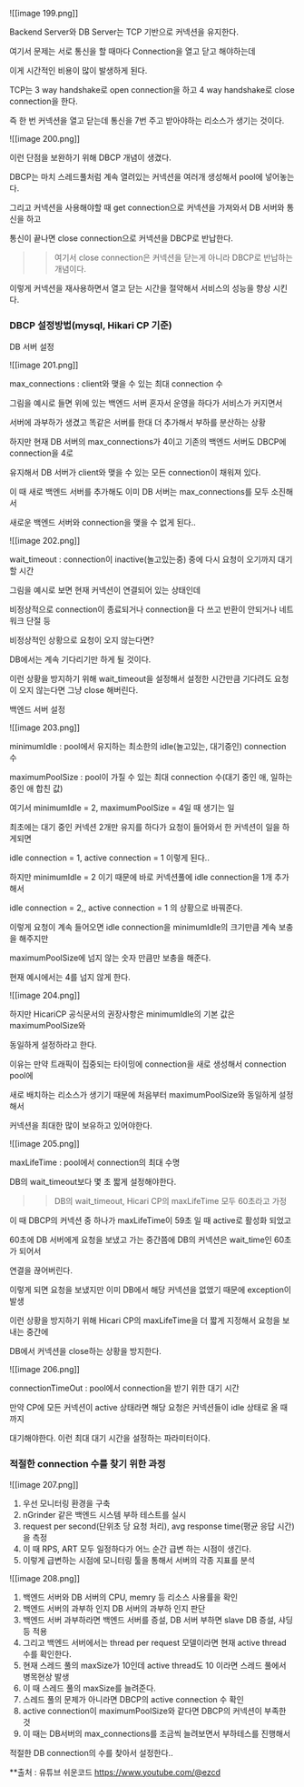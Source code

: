   

![[image 199.png]]

Backend Server와 DB Server는 TCP 기반으로 커넥션을 유지한다.

여기서 문제는 서로 통신을 할 때마다 Connection을 열고 닫고 해야하는데

이게 시간적인 비용이 많이 발생하게 된다.

TCP는 3 way handshake로 open connection을 하고 4 way handshake로 close connection을 한다.

즉 한 번 커넥션을 열고 닫는데 통신을 7번 주고 받아야하는 리소스가 생기는 것이다.

  

  

![[image 200.png]]

이런 단점을 보완하기 위해 DBCP 개념이 생겼다.

DBCP는 마치 스레드풀처럼 계속 열려있는 커넥션을 여러개 생성해서 pool에 넣어놓는다.

그리고 커넥션을 사용해야할 때 get connection으로 커넥션을 가져와서 DB 서버와 통신을 하고

통신이 끝나면 close connection으로 커넥션을 DBCP로 반납한다.

>> 여기서 close connection은 커넥션을 닫는게 아니라 DBCP로 반납하는 개념이다.

  

이렇게 커넥션을 재사용하면서 열고 닫는 시간을 절약해서 서비스의 성능을 향상 시킨다.

  

  

### DBCP 설정방법(mysql, Hikari CP 기준)

  

DB 서버 설정

![[image 201.png]]

max_connections : client와 맺을 수 있는 최대 connection 수

  

그림을 예시로 들면 위에 있는 백엔드 서버 혼자서 운영을 하다가 서비스가 커지면서

서버에 과부하가 생겼고 똑같은 서버를 한대 더 추가해서 부하를 분산하는 상황

하지만 현재 DB 서버의 max_connections가 4이고 기존의 백엔드 서버도 DBCP에 connection을 4로

유지해서 DB 서버가 client와 맺을 수 있는 모든 connection이 채워져 있다.

이 때 새로 백엔드 서버를 추가해도 이미 DB 서버는 max_connections를 모두 소진해서

새로운 백엔드 서버와 connection을 맺을 수 없게 된다..

  

  

![[image 202.png]]

wait_timeout : connection이 inactive(놀고있는중) 중에 다시 요청이 오기까지 대기할 시간

  

그림을 예시로 보면 현재 커넥션이 연결되어 있는 상태인데

비정상적으로 connection이 종료되거나 connection을 다 쓰고 반환이 안되거나 네트워크 단절 등

비정상적인 상황으로 요청이 오지 않는다면?

DB에서는 계속 기다리기만 하게 될 것이다.

이런 상황을 방지하기 위해 wait_timeout을 설정해서 설정한 시간만큼 기다려도 요청이 오지 않는다면 그냥 close 해버린다.

  

  

백엔드 서버 설정

![[image 203.png]]

minimumIdle : pool에서 유지하는 최소한의 idle(놀고있는, 대기중인) connection 수

maximumPoolSize : pool이 가질 수 있는 최대 connection 수(대기 중인 애, 일하는 중인 애 합친 값)

  

여기서 minimumIdle = 2, maximumPoolSize = 4일 때 생기는 일

최초에는 대기 중인 커넥션 2개만 유지를 하다가 요청이 들어와서 한 커넥션이 일을 하게되면

idle connection = 1, active connection = 1 이렇게 된다..

하지만 minimumIdle = 2 이기 때문에 바로 커넥션풀에 idle connection을 1개 추가해서

idle connection = 2,, active connection = 1 의 상황으로 바꿔준다.

이렇게 요청이 계속 들어오면 idle connection을 minimumIdle의 크기만큼 계속 보충을 해주지만

maximumPoolSize에 넘지 않는 숫자 만큼만 보충을 해준다.

현재 예시에서는 4를 넘지 않게 한다.

  

![[image 204.png]]

하지만 HicariCP 공식문서의 권장사항은 minimumIdle의 기본 값은 maximumPoolSize와

동일하게 설정하라고 한다.

이유는 만약 트래픽이 집중되는 타이밍에 connection을 새로 생성해서 connection pool에

새로 배치하는 리소스가 생기기 때문에 처음부터 maximumPoolSize와 동일하게 설정해서

커넥션을 최대한 많이 보유하고 있어야한다.

  

  

![[image 205.png]]

maxLifeTime : pool에서 connection의 최대 수명

  

DB의 wait_timeout보다 몇 초 짧게 설정해야한다.

>> DB의 wait_timeout, Hicari CP의 maxLifeTime 모두 60초라고 가정

이 때 DBCP의 커넥션 중 하나가 maxLifeTime이 59초 일 때 active로 활성화 되었고

60초에 DB 서버에게 요청을 보냈고 가는 중간쯤에 DB의 커넥션은 wait_time인 60초가 되어서

연결을 끊어버린다.

이렇게 되면 요청을 보냈지만 이미 DB에서 해당 커넥션을 없앴기 때문에 exception이 발생

이런 상황을 방지하기 위해 Hicari CP의 maxLifeTime을 더 짧게 지정해서 요청을 보내는 중간에

DB에서 커넥션을 close하는 상황을 방지한다.

  

  

![[image 206.png]]

connectionTimeOut : pool에서 connection을 받기 위한 대기 시간

  

만약 CP에 모든 커넥션이 active 상태라면 해당 요청은 커넥션들이 idle 상태로 올 때 까지

대기해야한다. 이런 최대 대기 시간을 설정하는 파라미터이다.

  

  

### 적절한 connection 수를 찾기 위한 과정

  

![[image 207.png]]

1. 우선 모니터링 환경을 구축
2. nGrinder 같은 백엔드 시스템 부하 테스트를 실시
3. request per second(단위초 당 요청 처리), avg response time(평균 응답 시간)을 측정
4. 이 때 RPS, ART 모두 일정하다가 어느 순간 급변 하는 시점이 생긴다.
5. 이렇게 급변하는 시점에 모니터링 툴을 통해서 서버의 각종 지표를 분석

  

![[image 208.png]]

1. 백엔드 서버와 DB 서버의 CPU, memry 등 리소스 사용률을 확인
2. 백엔드 서버의 과부하 인지 DB 서버의 과부하 인지 판단
3. 백엔드 서버 과부하라면 백엔드 서버를 증설, DB 서버 부하면 slave DB 증설, 샤딩 등 적용
4. 그리고 백엔드 서버에서는 thread per request 모델이라면 현재 active thread 수를 확인한다.
5. 현재 스레드 풀의 maxSize가 10인데 active thread도 10 이라면 스레드 풀에서 병목현상 발생
6. 이 때 스레드 풀의 maxSize를 늘려준다.
7. 스레드 풀의 문제가 아니라면 DBCP의 active connection 수 확인
8. active connection이 maximumPoolSize와 같다면 DBCP의 커넥션이 부족한 것
9. 이 때는 DB서버의 max_connections를 조금씩 늘려보면서 부하테스를 진행해서

적절한 DB connection의 수를 찾아서 설정한다..



**출처 : 유튜브 쉬운코드 https://www.youtube.com/@ezcd
